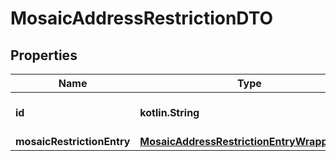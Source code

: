 
# MosaicAddressRestrictionDTO

## Properties
Name | Type | Description | Notes
------------ | ------------- | ------------- | -------------
**id** | **kotlin.String** | Internal resource identifier. | 
**mosaicRestrictionEntry** | [**MosaicAddressRestrictionEntryWrapperDTO**](MosaicAddressRestrictionEntryWrapperDTO.md) |  | 



